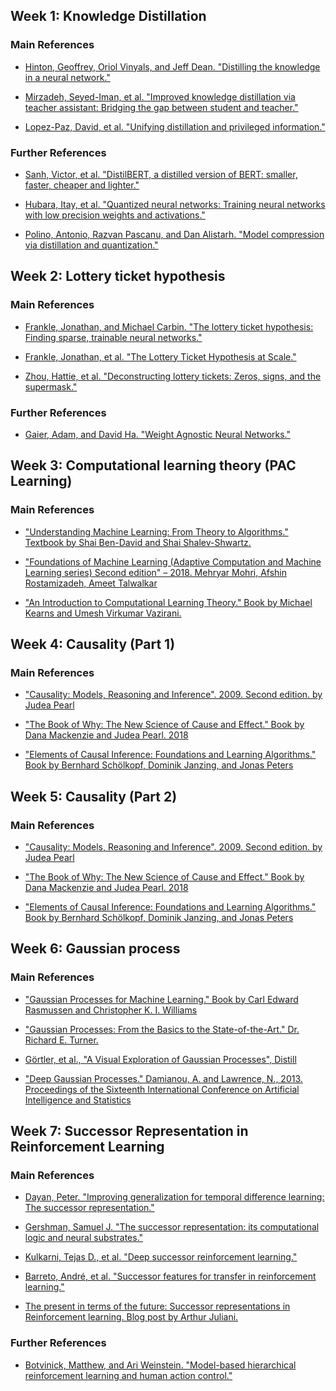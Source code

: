 <a name="week1"></a>
## Week 1: Knowledge Distillation

### Main References 
* [Hinton, Geoffrey, Oriol Vinyals, and Jeff Dean. "Distilling the knowledge in a neural network."](https://arxiv.org/abs/1503.02531)

* [Mirzadeh, Seyed-Iman, et al. "Improved knowledge distillation via teacher assistant: Bridging the gap between student and teacher." ](https://arxiv.org/pdf/1902.03393)

* [Lopez-Paz, David, et al. "Unifying distillation and privileged information." ](http://leon.bottou.org/publications/pdf/iclr-2016.pdf)

### Further References

* [Sanh, Victor, et al. "DistilBERT, a distilled version of BERT: smaller, faster, cheaper and lighter." ](https://arxiv.org/abs/1910.01108)

* [Hubara, Itay, et al. "Quantized neural networks: Training neural networks with low precision weights and activations." ](http://www.jmlr.org/papers/volume18/16-456/16-456.pdf)

* [Polino, Antonio, Razvan Pascanu, and Dan Alistarh. "Model compression via distillation and quantization." ](https://openreview.net/pdf?id=S1XolQbRW)



<a name="week2"></a>
## Week 2: Lottery ticket hypothesis

### Main References 
* [Frankle, Jonathan, and Michael Carbin. "The lottery ticket hypothesis: Finding sparse, trainable neural networks." ](https://arxiv.org/abs/1803.03635)

* [Frankle, Jonathan, et al. "The Lottery Ticket Hypothesis at Scale." ](https://www.arxiv-vanity.com/papers/1903.01611/)

* [Zhou, Hattie, et al. "Deconstructing lottery tickets: Zeros, signs, and the supermask."  ](https://arxiv.org/abs/1905.01067)

### Further References

* [Gaier, Adam, and David Ha. "Weight Agnostic Neural Networks."   ](https://weightagnostic.github.io/)



<a name="week3"></a>
## Week 3: Computational learning theory (PAC Learning)

### Main References 
* ["Understanding Machine Learning: From Theory to Algorithms." Textbook by Shai Ben-David and Shai Shalev-Shwartz.](https://www.cs.huji.ac.il/~shais/UnderstandingMachineLearning/understanding-machine-learning-theory-algorithms.pdf)

* ["Foundations of Machine Learning (Adaptive Computation and Machine Learning series) Second edition" – 2018. Mehryar Mohri, Afshin Rostamizadeh, Ameet Talwalkar  ](https://mitpress.mit.edu/books/foundations-machine-learning-second-edition)

* ["An Introduction to Computational Learning Theory." Book by Michael Kearns and Umesh Virkumar Vazirani. ](https://www.amazon.com/Introduction-Computational-Learning-Theory-Press/dp/0262111934)


<a name="week4"></a>
## Week 4: Causality (Part 1)

### Main References 
* ["Causality: Models, Reasoning and Inference". 2009. Second edition. by Judea Pearl](http://bayes.cs.ucla.edu/BOOK-2K/)

* ["The Book of Why: The New Science of Cause and Effect." Book by Dana Mackenzie and Judea Pearl. 2018 ](https://www.amazon.com/Book-Why-Science-Cause-Effect/dp/046509760X)

* ["Elements of Causal Inference: Foundations and Learning Algorithms." Book by Bernhard Schölkopf, Dominik Janzing, and Jonas Peters](https://mitpress.mit.edu/books/elements-causal-inference)


<a name="week5"></a>
## Week 5: Causality (Part 2)

### Main References 
* ["Causality: Models, Reasoning and Inference". 2009. Second edition. by Judea Pearl](http://bayes.cs.ucla.edu/BOOK-2K/)

* ["The Book of Why: The New Science of Cause and Effect." Book by Dana Mackenzie and Judea Pearl. 2018 ](https://www.amazon.com/Book-Why-Science-Cause-Effect/dp/046509760X)

* ["Elements of Causal Inference: Foundations and Learning Algorithms." Book by Bernhard Schölkopf, Dominik Janzing, and Jonas Peters](https://mitpress.mit.edu/books/elements-causal-inference)


<a name="week6"></a>
## Week 6: Gaussian process

### Main References 
* ["Gaussian Processes for Machine Learning." Book by Carl Edward Rasmussen and Christopher K. I. Williams](http://www.gaussianprocess.org/gpml/chapters/RW.pdf)

* ["Gaussian Processes: From the Basics to the State-of-the-Art." Dr. Richard E. Turner.](https://www.youtube.com/watch?v=92-98SYOdlY)

* [Görtler, et al., "A Visual Exploration of Gaussian Processes", Distill ](https://distill.pub/2019/visual-exploration-gaussian-processes)

* ["Deep Gaussian Processes." Damianou, A. and Lawrence, N., 2013. Proceedings of the Sixteenth International Conference on Artificial Intelligence and Statistics](http://proceedings.mlr.press/v31/damianou13a.html)



<a name="week7"></a>
## Week 7: Successor Representation in Reinforcement Learning 

### Main References 
* [Dayan, Peter. "Improving generalization for temporal difference learning: The successor representation."  ](https://www.mitpressjournals.org/doi/abs/10.1162/neco.1993.5.4.613)

* [Gershman, Samuel J. "The successor representation: its computational logic and neural substrates." ](https://www.jneurosci.org/content/38/33/7193)

* [Kulkarni, Tejas D., et al. "Deep successor reinforcement learning."](https://arxiv.org/abs/1606.02396)

* [Barreto, André, et al. "Successor features for transfer in reinforcement learning." ](https://papers.nips.cc/paper/6994-successor-features-for-transfer-in-reinforcement-learning.pdf)

* [The present in terms of the future: Successor representations in Reinforcement learning. Blog post by Arthur Juliani.](https://medium.com/@awjuliani/the-present-in-terms-of-the-future-successor-representations-in-reinforcement-learning-316b78c5fa3)

### Further References

* [Botvinick, Matthew, and Ari Weinstein. "Model-based hierarchical reinforcement learning and human action control."](https://royalsocietypublishing.org/doi/full/10.1098/rstb.2013.0480)
